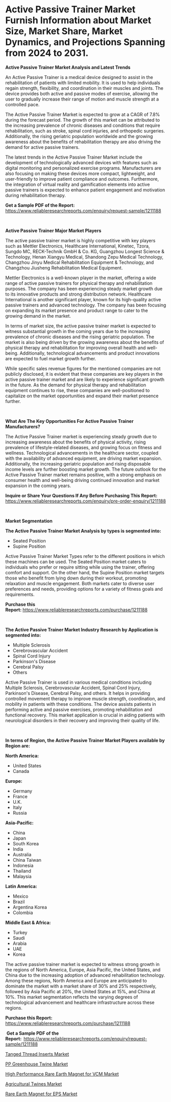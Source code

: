 <p><h1>Active Passive Trainer Market Furnish Information about Market Size, Market Share, Market Dynamics, and Projections Spanning from 2024 to 2031.</h1></p><p><strong>Active Passive Trainer Market Analysis and Latest Trends</strong></p>
<p><p>An Active Passive Trainer is a medical device designed to assist in the rehabilitation of patients with limited mobility. It is used to help individuals regain strength, flexibility, and coordination in their muscles and joints. The device provides both active and passive modes of exercise, allowing the user to gradually increase their range of motion and muscle strength at a controlled pace.</p><p>The Active Passive Trainer Market is expected to grow at a CAGR of 7.8% during the forecast period. The growth of this market can be attributed to the increasing prevalence of chronic diseases and conditions that require rehabilitation, such as stroke, spinal cord injuries, and orthopedic surgeries. Additionally, the rising geriatric population worldwide and the growing awareness about the benefits of rehabilitation therapy are also driving the demand for active passive trainers.</p><p>The latest trends in the Active Passive Trainer Market include the development of technologically advanced devices with features such as digital monitoring and personalized exercise programs. Manufacturers are also focusing on making these devices more compact, lightweight, and user-friendly to improve patient compliance and outcomes. Furthermore, the integration of virtual reality and gamification elements into active passive trainers is expected to enhance patient engagement and motivation during rehabilitation therapy.</p></p>
<p><strong>Get a Sample PDF of the Report:&nbsp;</strong> <a href="https://www.reliableresearchreports.com/enquiry/request-sample/1211188">https://www.reliableresearchreports.com/enquiry/request-sample/1211188</a></p>
<p>&nbsp;</p>
<p><strong>Active Passive Trainer Major Market Players</strong></p>
<p><p>The active passive trainer market is highly competitive with key players such as Mettler Electronics, Healthcare International, Kinetec, Tzora, Sungdo MC, RECK-Technik GmbH & Co. KG, Guangzhou Longest Science & Technology, Henan Xiangyu Medical, Shandong Zepu Medical Technology, Changzhou Jinyu Medical Rehabilitation Equipment & Technology, and Changzhou Jiusheng Rehabilitation Medical Equipment.</p><p>Mettler Electronics is a well-known player in the market, offering a wide range of active passive trainers for physical therapy and rehabilitation purposes. The company has been experiencing steady market growth due to its innovative products and strong distribution network. Healthcare International is another significant player, known for its high-quality active passive trainers and advanced technology. The company has been focusing on expanding its market presence and product range to cater to the growing demand in the market.</p><p>In terms of market size, the active passive trainer market is expected to witness substantial growth in the coming years due to the increasing prevalence of chronic diseases and the rising geriatric population. The market is also being driven by the growing awareness about the benefits of physical therapy and rehabilitation for improving overall health and well-being. Additionally, technological advancements and product innovations are expected to fuel market growth further.</p><p>While specific sales revenue figures for the mentioned companies are not publicly disclosed, it is evident that these companies are key players in the active passive trainer market and are likely to experience significant growth in the future. As the demand for physical therapy and rehabilitation equipment continues to rise, these companies are well-positioned to capitalize on the market opportunities and expand their market presence further.</p></p>
<p>&nbsp;</p>
<p><strong>What Are The Key Opportunities For Active Passive Trainer Manufacturers?</strong></p>
<p><p>The Active Passive Trainer market is experiencing steady growth due to increasing awareness about the benefits of physical activity, rising prevalence of lifestyle-related diseases, and growing focus on fitness and wellness. Technological advancements in the healthcare sector, coupled with the availability of advanced equipment, are driving market expansion. Additionally, the increasing geriatric population and rising disposable income levels are further boosting market growth. The future outlook for the Active Passive Trainer market remains positive, with a strong emphasis on consumer health and well-being driving continued innovation and market expansion in the coming years.</p></p>
<p><strong>Inquire or Share Your Questions If Any Before Purchasing This Report:</strong> <a href="https://www.reliableresearchreports.com/enquiry/pre-order-enquiry/1211188">https://www.reliableresearchreports.com/enquiry/pre-order-enquiry/1211188</a></p>
<p>&nbsp;</p>
<p><strong>Market Segmentation</strong></p>
<p><strong>The Active Passive Trainer Market Analysis by types is segmented into:</strong></p>
<p><ul><li>Seated Position</li><li>Supine Position</li></ul></p>
<p><p>Active Passive Trainer Market Types refer to the different positions in which these machines can be used. The Seated Position market caters to individuals who prefer or require sitting while using the trainer, offering comfort and support. On the other hand, the Supine Position market targets those who benefit from lying down during their workout, promoting relaxation and muscle engagement. Both markets cater to diverse user preferences and needs, providing options for a variety of fitness goals and requirements.</p></p>
<p><strong>Purchase this Report:&nbsp;</strong><a href="https://www.reliableresearchreports.com/purchase/1211188">https://www.reliableresearchreports.com/purchase/1211188</a></p>
<p>&nbsp;</p>
<p><strong>The Active Passive Trainer Market Industry Research by Application is segmented into:</strong></p>
<p><ul><li>Multiple Sclerosis</li><li>Cerebrovascular Accident</li><li>Spinal Cord Injury</li><li>Parkinson's Disease</li><li>Cerebral Palsy</li><li>Others</li></ul></p>
<p><p>Active Passive Trainer is used in various medical conditions including Multiple Sclerosis, Cerebrovascular Accident, Spinal Cord Injury, Parkinson's Disease, Cerebral Palsy, and others. It helps in providing controlled movement therapy to improve muscle strength, coordination, and mobility in patients with these conditions. The device assists patients in performing active and passive exercises, promoting rehabilitation and functional recovery. This market application is crucial in aiding patients with neurological disorders in their recovery and improving their quality of life.</p></p>
<p>&nbsp;</p>
<p><strong>In terms of Region, the Active Passive Trainer Market Players available by Region are:</strong></p>
<p>
    <p> <strong> North America: </strong>
        <ul>
            <li>United States</li>
            <li>Canada</li>
        </ul>
        </p> 
    <p> <strong> Europe: </strong>
        <ul>
            <li>Germany</li>
            <li>France</li>
            <li>U.K.</li>
            <li>Italy</li>
            <li>Russia</li>
        </ul>
        </p> 
    <p> <strong> Asia-Pacific: </strong>
        <ul>
            <li>China</li>
            <li>Japan</li>
            <li>South Korea</li>
            <li>India</li>
            <li>Australia</li>
            <li>China Taiwan</li>
            <li>Indonesia</li>
            <li>Thailand</li>
            <li>Malaysia</li>
        </ul>
        </p> 
    <p> <strong> Latin America: </strong>
        <ul>
            <li>Mexico</li>
            <li>Brazil</li>
            <li>Argentina Korea</li>
            <li>Colombia</li>
        </ul>
        </p> 
    <p> <strong> Middle East & Africa: </strong>
        <ul>
            <li>Turkey</li>
            <li>Saudi</li>
            <li>Arabia</li>
            <li>UAE</li>
            <li>Korea</li>
        </ul>
    </p>
    </p>
<p><p>The active passive trainer market is expected to witness strong growth in the regions of North America, Europe, Asia Pacific, the United States, and China due to the increasing adoption of advanced rehabilitation technology. Among these regions, North America and Europe are anticipated to dominate the market with a market share of 30% and 25% respectively, followed by Asia Pacific at 20%, the United States at 15%, and China at 10%. This market segmentation reflects the varying degrees of technological advancement and healthcare infrastructure across these regions.</p></p>
<p><strong>Purchase this Report: </strong><a href="https://www.reliableresearchreports.com/purchase/1211188">https://www.reliableresearchreports.com/purchase/1211188</a></p>
<p>&nbsp;<strong>Get a Sample PDF of the Report:&nbsp;&nbsp;</strong><a href="https://www.reliableresearchreports.com/enquiry/request-sample/1211188">https://www.reliableresearchreports.com/enquiry/request-sample/1211188</a></p>
<p><strong></strong></p>
<p><p><a href="https://medium.com/@nyahreinger/tanged-thread-inserts-market-share-evolution-and-market-growth-trends-2024-2031-b86b62ad7716">Tanged Thread Inserts Market</a></p><p><a href="https://medium.com/@nyahreinger/decoding-pp-greenhouse-twine-market-metrics-market-share-trends-and-growth-patterns-4bec28c98f21">PP Greenhouse Twine Market</a></p><p><a href="https://medium.com/@nyahreinger/high-performance-rare-earth-magnet-for-vcm-market-report-reveals-the-latest-trends-and-growth-1d07da9f92aa">High Performance Rare Earth Magnet for VCM Market</a></p><p><a href="https://medium.com/@nyahreinger/agricultural-twines-nbsp-market-focuses-on-market-share-size-and-projected-forecast-till-2031-c48b795446c5">Agricultural Twines Market</a></p><p><a href="https://medium.com/@nyahreinger/rare-earth-magnet-for-eps-market-size-market-outlook-and-market-forecast-2024-to-2031-61c0636dcbb1">Rare Earth Magnet for EPS Market</a></p></p>